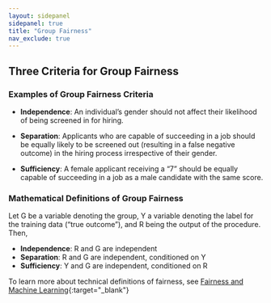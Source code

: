 ```yaml
---
layout: sidepanel
sidepanel: true
title: "Group Fairness"
nav_exclude: true
---
```


## Three Criteria for Group Fairness

### Examples of Group Fairness Criteria
- **Independence**: An individual’s gender should not affect their likelihood of being screened in for hiring. 

- **Separation**: Applicants who are capable of succeeding in a job should be equally likely to be screened out (resulting in a false negative outcome) in the hiring process irrespective of their gender.

- **Sufficiency**: A female applicant receiving a “7” should be equally capable of succeeding in a job as a male candidate with the same score.

### Mathematical Definitions of Group Fairness

Let G be a variable denoting the group, Y a variable denoting the label for the training data (“true outcome”), and R being the output of the procedure. Then, 
- **Independence**: R and G are independent
- **Separation**: R and G are independent, conditioned on Y
- **Sufficiency**: Y and G are independent, conditioned on R

To learn more about technical definitions of fairness, see [Fairness and Machine Learning](https://fairmlbook.org/){:target="_blank"}
